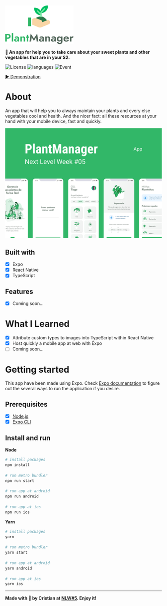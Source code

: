 ![PlantManager][logo]

**🌱 An app for help you to take care about your sweet plants and other vegetables that are in your S2.**

![License][license]
![languages][languages]
![Event][nlw5]

[▶ Demonstration][demo]

# About

An app that will help you to always maintain your plants and every else vegetables cool and health. And the nicer fact: all these resources at your hand with your mobile device, fast and quickly.

[![PlantManage][thumb]][proto]

## Built with

- [x] Expo
- [x] React Native
- [x] TypeScript

## Features

- [x] Coming soon...

# What I Learned

- [x] Attribute custom types to images into TypeScript within React Native
- [x] Host quickly a mobile app at web with Expo
- [ ] Coming soon...

# Getting started

This app have been made using Expo. Check [Expo documentation][expo-docs] to figure out the several ways to run the application if you desire.

## Prerequisites

- [x] [Node.js][nodejs]
- [x] [Expo CLI][expo-cli]

## Install and run

**Node**
```bash
# install packages
npm install

# run metro bundler
npm run start

# run app at android
npm run android

# run app at ios
npm run ios
```

**Yarn**
```bash
# install packages
yarn

# run metro bundler
yarn start

# run app at android
yarn android

# run app at ios
yarn ios
```

---

**Made with 💚 by Cristian at [NLW#5][nlw]. Enjoy it!**

[expo-cli]: https://docs.expo.io/workflow/expo-cli/
[expo-docs]: https://docs.expo.io/
[nodejs]: https://nodejs.org/en/
[license]: https://img.shields.io/static/v1?label=license&message=MIT&color=32B768&style=plastic
[nlw5]: https://img.shields.io/static/v1?label=next%20level%20week&message=5&color=32B768&style=plastic
[nlw]: https://nextlevelweek.com/
[languages]: https://img.shields.io/github/languages/count/cristianprochnow/plant-manager?style=plastic&color=32B768
[logo]: ./.github/logo.png
[thumb]: ./.github/thumbnail.png
[proto]: https://www.figma.com/file/IsduYtECjpvBflu6ZYsGw5/PlantManager-Copy?node-id=0%3A1
[demo]: https://snack.expo.io/@cristianprochnow/plantmanager
